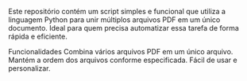 Este repositório contém um script simples e funcional que utiliza a linguagem Python para unir múltiplos arquivos PDF em um único documento. Ideal para quem precisa automatizar essa tarefa de forma rápida e eficiente.

Funcionalidades
Combina vários arquivos PDF em um único arquivo.
Mantém a ordem dos arquivos conforme especificada.
Fácil de usar e personalizar.
